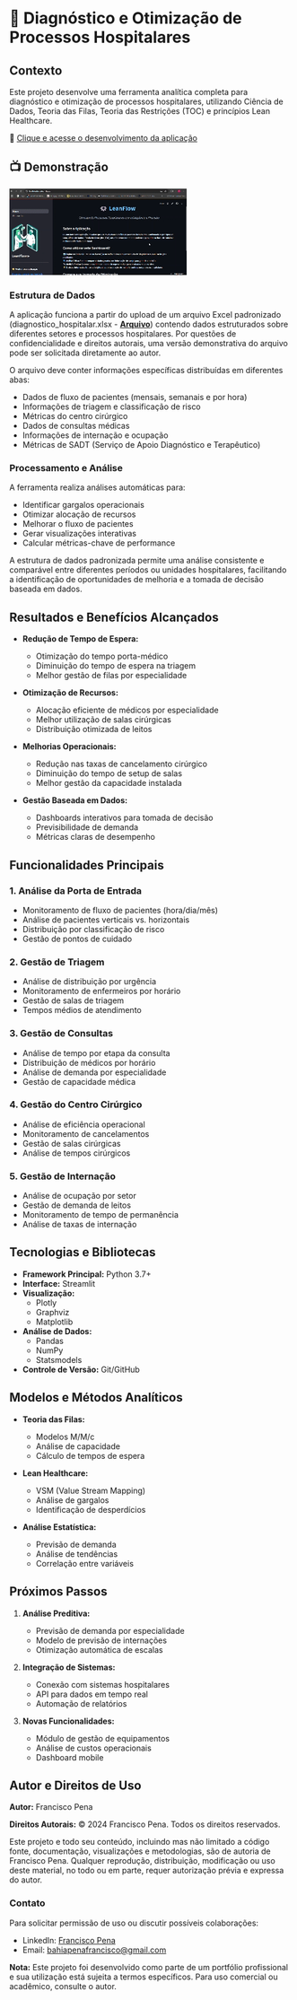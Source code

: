 # 🏥 Diagnóstico e Otimização de Processos Hospitalares

## Contexto

Este projeto desenvolve uma ferramenta analítica completa para diagnóstico e otimização de processos hospitalares, utilizando Ciência de Dados, Teoria das Filas, Teoria das Restrições (TOC) e princípios Lean Healthcare. 

🔗 [Clique e acesse o desenvolvimento da aplicação](https://leanhospitais.streamlit.app/)

## 📺 Demonstração

![Diagnóstico de Processos Hospitalares](https://github.com/franciscobpena/leanmvp/blob/main/projeto.gif)


### Estrutura de Dados
A aplicação funciona a partir do upload de um arquivo Excel padronizado (diagnostico_hospitalar.xlsx - [**Arquivo**][file-link]) contendo dados estruturados sobre diferentes setores e processos hospitalares. Por questões de confidencialidade e direitos autorais, uma versão demonstrativa do arquivo pode ser solicitada diretamente ao autor.

[file-link]: https://docs.google.com/spreadsheets/d/1kaAEsZGXAhvVh5NXUxamSsnPLn6_6l5V/edit?usp=sharing&ouid=100127589008142410245&rtpof=true&sd=true "Arquivo Exemplo - Acesso Restrito"

O arquivo deve conter informações específicas distribuídas em diferentes abas:
* Dados de fluxo de pacientes (mensais, semanais e por hora)
* Informações de triagem e classificação de risco
* Métricas do centro cirúrgico
* Dados de consultas médicas
* Informações de internação e ocupação
* Métricas de SADT (Serviço de Apoio Diagnóstico e Terapêutico)

### Processamento e Análise
A ferramenta realiza análises automáticas para:
* Identificar gargalos operacionais
* Otimizar alocação de recursos
* Melhorar o fluxo de pacientes
* Gerar visualizações interativas
* Calcular métricas-chave de performance

A estrutura de dados padronizada permite uma análise consistente e comparável entre diferentes períodos ou unidades hospitalares, facilitando a identificação de oportunidades de melhoria e a tomada de decisão baseada em dados.

## Resultados e Benefícios Alcançados
* **Redução de Tempo de Espera:**
  * Otimização do tempo porta-médico
  * Diminuição do tempo de espera na triagem
  * Melhor gestão de filas por especialidade

* **Otimização de Recursos:**
  * Alocação eficiente de médicos por especialidade
  * Melhor utilização de salas cirúrgicas
  * Distribuição otimizada de leitos

* **Melhorias Operacionais:**
  * Redução nas taxas de cancelamento cirúrgico
  * Diminuição do tempo de setup de salas
  * Melhor gestão da capacidade instalada

* **Gestão Baseada em Dados:**
  * Dashboards interativos para tomada de decisão
  * Previsibilidade de demanda
  * Métricas claras de desempenho

## Funcionalidades Principais

### 1. Análise da Porta de Entrada
* Monitoramento de fluxo de pacientes (hora/dia/mês)
* Análise de pacientes verticais vs. horizontais
* Distribuição por classificação de risco
* Gestão de pontos de cuidado

### 2. Gestão de Triagem
* Análise de distribuição por urgência
* Monitoramento de enfermeiros por horário
* Gestão de salas de triagem
* Tempos médios de atendimento

### 3. Gestão de Consultas
* Análise de tempo por etapa da consulta
* Distribuição de médicos por horário
* Análise de demanda por especialidade
* Gestão de capacidade médica

### 4. Gestão do Centro Cirúrgico
* Análise de eficiência operacional
* Monitoramento de cancelamentos
* Gestão de salas cirúrgicas
* Análise de tempos cirúrgicos

### 5. Gestão de Internação
* Análise de ocupação por setor
* Gestão de demanda de leitos
* Monitoramento de tempo de permanência
* Análise de taxas de internação

## Tecnologias e Bibliotecas
* **Framework Principal:** Python 3.7+
* **Interface:** Streamlit
* **Visualização:** 
  * Plotly
  * Graphviz
  * Matplotlib
* **Análise de Dados:** 
  * Pandas
  * NumPy
  * Statsmodels
* **Controle de Versão:** Git/GitHub

## Modelos e Métodos Analíticos
* **Teoria das Filas:**
  * Modelos M/M/c
  * Análise de capacidade
  * Cálculo de tempos de espera

* **Lean Healthcare:**
  * VSM (Value Stream Mapping)
  * Análise de gargalos
  * Identificação de desperdícios

* **Análise Estatística:**
  * Previsão de demanda
  * Análise de tendências
  * Correlação entre variáveis

## Próximos Passos
1. **Análise Preditiva:**
   * Previsão de demanda por especialidade
   * Modelo de previsão de internações
   * Otimização automática de escalas

2. **Integração de Sistemas:**
   * Conexão com sistemas hospitalares
   * API para dados em tempo real
   * Automação de relatórios

3. **Novas Funcionalidades:**
   * Módulo de gestão de equipamentos
   * Análise de custos operacionais
   * Dashboard mobile

## Autor e Direitos de Uso

**Autor:** Francisco Pena

**Direitos Autorais:** © 2024 Francisco Pena. Todos os direitos reservados.

Este projeto e todo seu conteúdo, incluindo mas não limitado a código fonte, documentação, visualizações e metodologias, são de autoria de Francisco Pena. Qualquer reprodução, distribuição, modificação ou uso deste material, no todo ou em parte, requer autorização prévia e expressa do autor.

### Contato
Para solicitar permissão de uso ou discutir possíveis colaborações:
- LinkedIn: [Francisco Pena](https://www.linkedin.com/in/franciscobahiapena/)
- Email: bahiapenafrancisco@gmail.com

**Nota:** Este projeto foi desenvolvido como parte de um portfólio profissional e sua utilização está sujeita a termos específicos. Para uso comercial ou acadêmico, consulte o autor.
